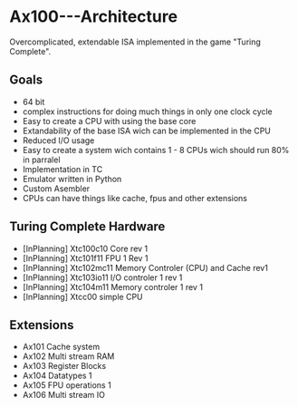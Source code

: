 # Ax100---Architecture
Overcomplicated, extendable ISA implemented in the game "Turing Complete".

## Goals 
- 64 bit
- complex instructions for doing much things in only one clock cycle
- Easy to create a CPU with using the base core
- Extandability of the base ISA wich can be implemented in the CPU
- Reduced I/O usage
- Easy to create a system wich contains 1 - 8 CPUs wich should run 80% in parralel
- Implementation in TC
- Emulator written in Python
- Custom Asembler
- CPUs can have things like cache, fpus and other extensions

## Turing Complete Hardware
- [InPlanning] Xtc100c10 Core rev 1
- [InPlanning] Xtc101f11 FPU 1 Rev 1
- [InPlanning] Xtc102mc11 Memory Controler (CPU) and Cache rev1
- [InPlanning] Xtc103io11 I/O controler 1 rev 1
- [InPlanning] Xtc104m11 Memory controler 1 rev 1
- [InPlanning] Xtcc00 simple CPU

## Extensions
- Ax101 Cache system
- Ax102 Multi stream RAM
- Ax103 Register Blocks
- Ax104 Datatypes 1
- Ax105 FPU operations 1
- Ax106 Multi stream IO 
